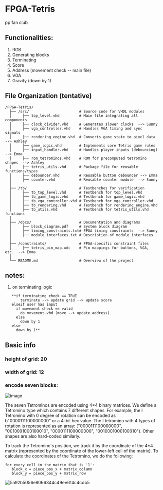 # FPGA-Tetris
pp fan club


## Functionalities:
1. RGB
2. Generating blocks
3. Terminating
4. Score
5. Address (movement check -- main file)
6. VGA
7. Gravity (down by 1)

## File Organization (tentative)
```
/FPGA-Tetris/
  ├── /src/                       # Source code for VHDL modules
  │     ├── top_level.vhd         # Main file integrating all components 
  │     ├── clock_divider.vhd     # Generates slower clocks  --> Sunny
  │     ├── vga_controller.vhd    # Handles VGA timing and sync signals 
  │     ├── rendering_engine.vhd  # Converts game state to pixel data  --> Ashley
  │     ├── game_logic.vhd        # Implements core Tetris game rules
  │     ├── input_handler.vhd     # Handles player inputs (debouncing)  --> Emma
  │     ├── rom_tetrominos.vhd    # ROM for precomputed tetromino shapes  --> Ashley
  │     ├── tetris_utils.vhd      # Package file for reusable functions/types
  │     ├── debouncer.vhd         # Reusable button debouncer --> Emma
  │     ├── counter.vhd           # Reusable counter module  --> Sunny
  │
  ├── /tb/                        # Testbenches for verification
  │     ├── tb_top_level.vhd      # Testbench for top_level.vhd
  │     ├── tb_game_logic.vhd     # Testbench for game_logic.vhd
  │     ├── tb_vga_controller.vhd # Testbench for vga_controller.vhd
  │     ├── tb_rendering.vhd      # Testbench for rendering_engine.vhd
  │     ├── tb_utils.vhd          # Testbench for tetris_utils.vhd functions
  │
  ├── /docs/                      # Documentation and diagrams
  │     ├── block_diagram.pdf     # System block diagram
  │     ├── timing_constraints.txt# FPGA timing constraints  --> Sunny
  │     ├── module_interfaces.txt # Description of module interfaces  
  │
  ├── /constraints/               # FPGA-specific constraint files
  │     ├── tetris_pin_map.xdc    # Pin mappings for buttons, VGA, etc.  --> Emma
  │
  └── README.md                   # Overview of the project

```

## notes:
1. on terminating logic
```
   **if terminating check == TRUE
       terminate --> update grid --> update score
   elseif user has input
     if movement check == valid
       do movement.vhd (move --> update address)
     else
       down by 1
   else
     down by 1**
   ```

## Basic info
   
### height of grid: 20
   
### width of grid: 12

### encode seven blocks:
   ![image](https://github.com/user-attachments/assets/6b8032a0-da16-42fc-9e3d-d66bcd1c9183)

   The seven Tetrominos are encoded using 4*4 binary matrices. We define a Tetromino type which contains 7 different shapes. For example, the I Tetromino with 0 degree of rotation can be encoded as b"0000111100000000" or a 4-bit hex value. The I tetromino with 4 types of rotation is represented as an array: ("0000111100000000", "0010001000100010", "0000111100000000", "0010001000100010"). Other shapes are also hard-coded similarly. 

   To track the Tetromino's position, we track it by the coordinate of the 4*4 matrix (represented by the coordinate of the lower-left cell of the matrix). To calculate the coordinates of the Tetromino, we do the following: 
   ```
   for every cell in the matrix that is '1':
      block_x = piece_pos_x + matrix_column
      block_y = piece_pos_y + matrix_row
   ```

![5a92b5056e8066344c49ee614c4cdb5](https://github.com/user-attachments/assets/d4328eef-e87e-468e-a14e-ee5d7bcabd87)

   
